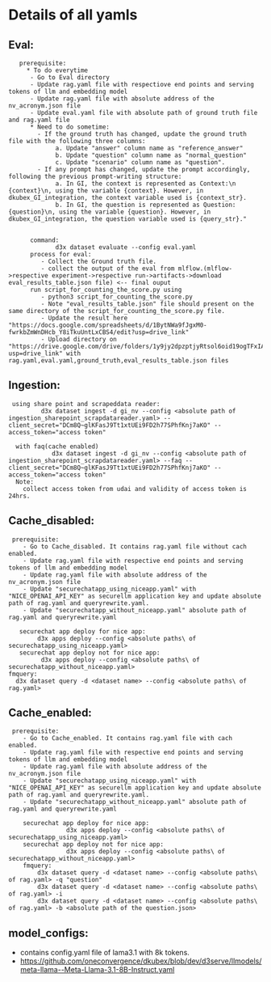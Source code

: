 # Details of all yamls

  ## Eval:
    
       prerequisite:
         * To do everytime
          - Go to Eval directory
          - Update rag.yaml file with respectiove end points and serving tokens of llm and embedding model
          - Update rag.yaml file with absolute address of the nv_acronym.json file
          - Update eval.yaml file with absolute path of ground truth file and rag.yaml file
          * Need to do sometime:
            - If the ground truth has changed, update the ground truth file with the following three columns:
                 a. Update "answer" column name as "reference_answer"
                 b. Update "question" column name as "normal_question"
                 c. Update "scenario" column name as "question".
            - If any prompt has changed, update the prompt accordingly, following the previous prompt-writing structure:
                 a. In GI, the context is represented as Context:\n {context}\n, using the variable {context}. However, in dkubex_GI_integration, the context variable used is {context_str}.
                 b. In GI, the question is represented as Question: {question}\n, using the variable {question}. However, in dkubex_GI_integration, the question variable used is {query_str}."

      
          command:
                 d3x dataset evaluate --config eval.yaml
          process for eval:
             - Collect the Ground truth file.
             - collect the output of the eval from mlflow.(mlflow->respective experiment->respective run->artifacts->download eval_results_table.json file) <-- final ouput
          run script_for_counting_the_score.py using
             - python3 script_for_counting_the_score.py
             - Note "eval_results_table.json" file should present on the same directory of the script_for_counting_the_score.py file.
             - Update the result here "https://docs.google.com/spreadsheets/d/1BytNWa9fJgxM0-fwrkbZmWnDHcb_Y8iTkuUntLxCBS4/edit?usp=drive_link" 
             - Upload directory on "https://drive.google.com/drive/folders/1y9jy2dpzptjyRtsol6oid19ogTFxIAFe?usp=drive_link" with rag.yaml,eval.yaml,ground_truth,eval_results_table.json files
      
 ## Ingestion:
     using share point and scrapeddata reader:
             d3x dataset ingest -d gi_nv --config <absolute path of ingestion_sharepoint_scrapdatareader.yaml> --client_secret="DCm8Q~glKFasJ9Tt1xtUEi9FD2h77SPhfKnj7aKO" --access_token="access token"
          
      with faq(cache enabled)
                d3x dataset ingest -d gi_nv --config <absolute path of ingestion_sharepoint_scrapdatareader.yaml> --faq --client_secret="DCm8Q~glKFasJ9Tt1xtUEi9FD2h77SPhfKnj7aKO" --access_token="access token"
      Note:
        collect access token from udai and validity of access token is 24hrs.
 ## Cache_disabled:
     prerequisite:
        - Go to Cache_disabled. It contains rag.yaml file without cach enabled.
        - Update rag.yaml file with respective end points and serving tokens of llm and embedding model
        - Update rag.yaml file with absolute address of the nv_acronym.json file
        - Update "securechatapp_using_niceapp.yaml" with "NICE_OPENAI_API_KEY" as securellm application key and update absolute path of rag.yaml and queryrewrite.yaml.
        - Update "securechatapp_without_niceapp.yaml" absolute path of rag.yaml and queryrewrite.yaml
    
       securechat app deploy for nice app:
            d3x apps deploy --config <absolute paths\ of securechatapp_using_niceapp.yaml>
       securechat app deploy not for nice app:
             d3x apps deploy --config <absolute paths\ of securechatapp_without_niceapp.yaml>
    fmquery:
      d3x dataset query -d <dataset name> --config <absolute paths\ of rag.yaml>
 ## Cache_enabled:
     prerequisite:
        - Go to Cache_enabled. It contains rag.yaml file with cach enabled.
        - Update rag.yaml file with respective end points and serving tokens of llm and embedding model
        - Update rag.yaml file with absolute address of the nv_acronym.json file
        - Update "securechatapp_using_niceapp.yaml" with "NICE_OPENAI_API_KEY" as securellm application key and update absolute path of rag.yaml and queryrewrite.yaml.
        - Update "securechatapp_without_niceapp.yaml" absolute path of rag.yaml and queryrewrite.yaml
    
        securechat app deploy for nice app:
                    d3x apps deploy --config <absolute paths\ of securechatapp_using_niceapp.yaml>
        securechat app deploy not for nice app:
                    d3x apps deploy --config <absolute paths\ of securechatapp_without_niceapp.yaml>
        fmquery:
            d3x dataset query -d <dataset name> --config <absolute paths\ of rag.yaml> -q "question"
            d3x dataset query -d <dataset name> --config <absolute paths\ of rag.yaml> -i
            d3x dataset query -d <dataset name> --config <absolute paths\ of rag.yaml> -b <absolute path of the question.json>

 ## model_configs:
   - contains config.yaml file of lama3.1 with 8k tokens.
   - https://github.com/oneconvergence/dkubex/blob/dev/d3serve/llmodels/meta-llama--Meta-Llama-3.1-8B-Instruct.yaml

